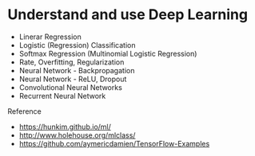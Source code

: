 
Understand and use Deep Learning
=======

- Linerar Regression
- Logistic (Regression) Classification
- Softmax Regression (Multinomial Logistic Regression)
- Rate, Overfitting, Regularization
- Neural Network - Backpropagation
- Neural Network - ReLU, Dropout
- Convolutional Neural Networks
- Recurrent Neural Network



Reference
- https://hunkim.github.io/ml/
- http://www.holehouse.org/mlclass/
- https://github.com/aymericdamien/TensorFlow-Examples
